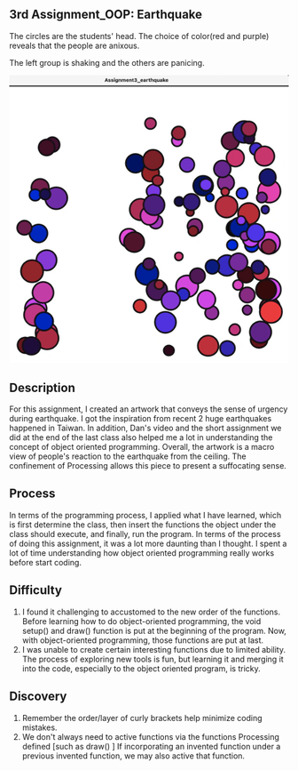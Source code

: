 ## 3rd Assignment_OOP: Earthquake

The circles are the students' head. The choice of color(red and purple) reveals that the people are anixous.

The left group is shaking and the others are panicing. 

![](theearthquake.gif)

## Description

For this assignment, I created an artwork that conveys the sense of urgency during earthquake. I got the inspiration from recent 2 huge earthquakes happened in Taiwan. In addition, Dan's video and the short assignment we did at the end of the last class also helped me a lot in understanding the concept of object oriented programming. Overall, the artwork is a macro view of people's reaction to the earthquake from the ceiling. The confinement of Processing allows this piece to present a suffocating sense. 

## Process

In terms of the programming process, I applied what I have learned, which is first determine the class, then insert the functions the object under the class should execute, and finally, run the program. 
In terms of the process of doing this assignment, it was a lot more daunting than I thought. I spent a lot of time understanding how object oriented programming really works before start coding. 


## Difficulty 

1. I found it challenging to accustomed to the new order of the functions. Before learning how to do object-oriented programming, the void setup() and draw() function is put at the beginning of the program. Now, with object-oriented programming, those functions are put at last.  
2. I was unable to create certain interesting functions due to limited ability. The process of exploring new tools is fun, but learning it and merging it into the code, especially to the object oriented program, is tricky. 

## Discovery 
1. Remember the order/layer of curly brackets help minimize coding mistakes. 
2. We don't always need to active functions via the functions Processing defined [such as draw() ] If incorporating an invented function under a previous invented function, we may also active that function.

